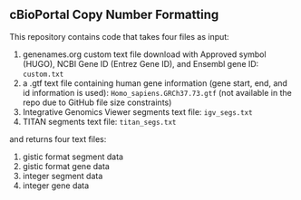 ## cBioPortal Copy Number Formatting

This repository contains code that takes four files as input:

1. genenames.org custom text file download with Approved symbol (HUGO), NCBI Gene ID (Entrez Gene ID), and Ensembl gene ID: `custom.txt`
2. a .gtf text file containing human gene information (gene start, end, and id information is used): `Homo_sapiens.GRCh37.73.gtf` (not available in the repo due to GitHub file size constraints)
3. Integrative Genomics Viewer segments text file: `igv_segs.txt`
4. TITAN segments text file: `titan_segs.txt`

and returns four text files:

1. gistic format segment data
2. gistic format gene data
3. integer segment data
4. integer gene data
